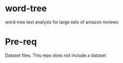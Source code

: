 # word-tree
word-tree text analysis for large sets of amazon reviews
# Pre-req
Dataset files. This repo does not include a dataset




